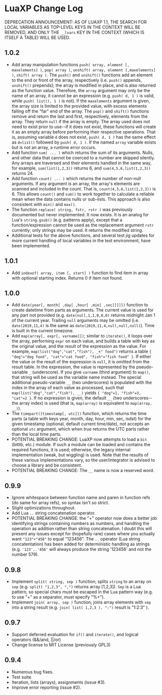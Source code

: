 # LuaXP Change Log

DEPRECATION ANNOUNCEMENT: AS OF LUAXP 1.1, THE SEARCH FOR LOCAL VARIABLES AS TOP-LEVEL KEYS IN THE CONTEXT WILL BE REMOVED, AND ONLY THE `__lvars` KEY IN THE CONTEXT (WHICH IS ITSELF A TABLE) WILL BE USED.

## 1.0.2

* Add array manipulation functions `push( array, element [, maxelements] )`, `pop( array )`, `unshift( array, element [,maxelements] )`, `shift( array )`. The `push()` and `unshift()` functions add an element to the end or front of the array, respectively (i.e. `push()` appends, `unshift()` prepends); the array is modified in place, and is also returned as the function value. Therefore, the `array` argument may only be the name of an array, it cannot be an expression (e.g. `push( d, 1 )` is valid, while `push( list(), 1 )` is not). If the `maxelements` argument is given, the array size is limited to the provided value, with excess elements falling off the "far" end of the array. The `pop()` and `shift()` functions remove and return the last and first, respectively, elements from the array. They return `null` if the array is empty. The array used does not need to exist prior to use--if it does not exist, these functions will create it as an empty array before performing their respective operations. That is, assuming variable `d` does not exist, `push( d, 1 )` has the same effect as `d=list()` followed by `push( d, 1 )`. If the named `array` variable exists but is not an array, a runtime error occurs.
* Add function `sum( ... )` which returns the sum of its arguments. Nulls, and other data that cannot be coerced to a number are skipped silently. Any arrays are traversed and their elements handled in the same way, for example, `sum(list(1,2,3))` returns 6, and `sum(4,5,6,list(1,2,3))` returns 24.
* Add function `count( ... )` which returns the number of non-null arguments. If any argument is an array, the array's elements are scanned and included in the count. That is, `count(4,5,6,list(1,2,3))` is 6. This allows `count()` and `sum()` to work together to calculate a reliable mean when the data contains nulls or sub-lists. This approach is also consistent with `min()` and `max()`.
* The function `replace( string, fstr, rstr )` was previously documented but never implemented. It now exists. It is an analog for Lua's `string.gsub()` (e.g. patterns apply), except that a function/expression cannot be used as the replacement argument `rstr` currently; only strings may be used. It returns the modified string.
* Additional tests for the above functions, and several test jig updates for more current handling of local variables in the test environment, have been implemented.

## 1.0.1

* Add `indexof( array, item [, start] )` function to find item in array with optional starting index. Returns 0 if item not found.

## 1.0.0

* Add `date(year[, month[ ,day[ ,hour[ ,min[ ,sec]]]]])` function to create datetime from parts as arguments. The current value is used for any part not provided (e.g. `date(null,1,1,0,0,0)` returns midnight Jan 1 of the current year. Trailing `null` arguments may be omitted (i.e. `date(2019,11,4)` is the same as `date(2019,11,4,null,null,null)`). Time is built in the current timezone.
* Add `map(array[, expr[, varname]])`; similar to `iterate()`, it loops over the array, performing `expr` on each value, and builds a table with key as the original value, and the result of the expression as the value. For example, `map(list("dog","cat","fish"), _+" food")` returns a table `{ "dog"="dog food", "cat"="cat food", "fish"="fish food" }`. If either the value or the result of the expression is `null`, it is omitted from the result table. In the expression, the value is represented by the pseudo-variable `_` (underscore). If you give `varname` (third argument) to `map()`, that string will be used as the variable name instead. The special additional pseudo-variable `__` (two underscores) is populated with the index in the array of each value as processed, such that `map(list("dog","cat","fish"), __)` yields `{ "dog"=1, "fish"=3, "cat"=2 }`. If no expression is given, the default `__` (two underscores--the array index) is used (that is, `map(array)` is equivalent to `map(array, __)`).
* The `timepart([timestamp[, utc]])` function, which returns the time parts (a table with keys year, month, day, hour, min, sec, isdst) for the given timestamp (optional, default current time/date), not accepts an optional `utc` argument, which when *true* returns the UTC parts rather than the local time parts.
* POTENTIAL BREAKING CHANGE: LuaXP now attempts to load a `bit` (bitlib, etc.) module. If such a module can be loaded and contains the required functions, it is used; otherwise, the legacy internal implementation (weak, but wiggling) is used. Note that the results of these various implementations vary, so the user/integrator is advised to choose a library and be consistent. 
* POTENTIAL BREAKING CHANGE: The `__` name is now a reserved word.

## 0.9.9

* Ignore whitespace between function name and paren in function refs (do same for array refs), so syntax isn't so strict.
* Slight optimizations throughout.
* Add Lua `..` string concatenation operator.
* POTENTIAL BREAKING CHANGE: the "+" operator now does a better job identifying strings containing numbers as numbers, and handling the operation as addition rather than string concatenation. I doubt this will present any issues except for (hopefully rare) cases where you actually want `"123"+"456"` to equal "123456". The `..` operator (Lua string concatentation) has been added for deterministic handling as strings (e.g. `'123'..'456'` will always produce the string '123456' and not the number 579).

## 0.9.8

* Implement `split( string, sep )` function; splits `string` to an array on `sep` (e.g. `split( "1,2,3", ",")` returns array [1,2,3]). `Sep` is a Lua pattern, so special chars must be escaped in the Lua pattern way (e.g. to use "+" as a separator, must specify "%+").
* Implement `join( array, sep )` function; joins array elements with `sep` into a string result (e.g. `join( list( 1,2,3 ), ":")` result is "1:2:3" ).

## 0.9.7

* Support deferred evaluation for `if()` and `iterate()`, and logical operators (&&/and, ||/or)
* Change license to MIT License (previously GPL3)

## 0.9.4

* Numerous bug fixes.
* Test suite.
* Iteration, lists (arrays), assignments (issue #3).
* Improve error reporting (issue #2).